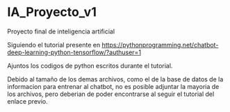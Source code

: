 # IA_Proyecto_v1
Proyecto final de inteligencia artificial

Siguiendo el tutorial presente en https://pythonprogramming.net/chatbot-deep-learning-python-tensorflow/?authuser=1

Ajuntos los codigos de python escritos durante el tutorial.

Debido al tamaño de los demas archivos, como el de la base de datos de la informacion para entrenar
al chatbot, no es posible adjuntar la mayoria de los archivos, pero deberian de poder encontrarse al
seguir el tutorial del enlace previo.
